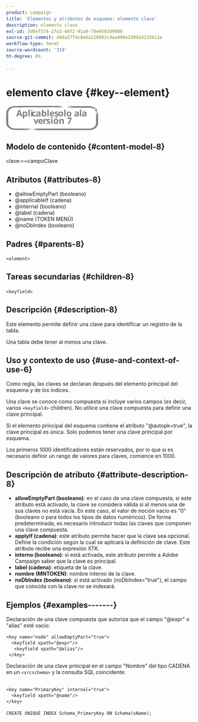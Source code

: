 ```yaml
---
product: campaign
title: 'Elementos y atributos de esquema: elemento clave'
description: elemento clave
exl-id: 3d0ef574-27a3-40f2-91a0-70e9583d9980
source-git-commit: 40da5774c8a6a228992c4aa400e2d9924215611e
workflow-type: tm+mt
source-wordcount: '319'
ht-degree: 8%

---
```


# elemento clave {#key--element}

![](../../../assets/v7-only.svg)

## Modelo de contenido {#content-model-8}

clave:==campoClave

## Atributos {#attributes-8}

* @allowEmptyPart (booleano)
* @applicableIf (cadena)
* @internal (booleano)
* @label (cadena)
* @name (TOKEN MENÚ)
* @noDbIndex (booleano)

## Padres {#parents-8}

`<element>`

## Tareas secundarias {#children-8}

`<keyfield>`

## Descripción {#description-8}

Este elemento permite definir una clave para identificar un registro de la tabla.

Una tabla debe tener al menos una clave.

## Uso y contexto de uso {#use-and-context-of-use-6}

Como regla, las claves se declaran después del elemento principal del esquema y de los índices.

Una clave se conoce como compuesta si incluye varios campos (es decir, varios `<keyfield>` children). No utilice una clave compuesta para definir una clave principal.

Si el elemento principal del esquema contiene el atributo &quot;@autopk=true&quot;, la clave principal es única. Solo podemos tener una clave principal por esquema.

Los primeros 1000 identificadores están reservados, por lo que si es necesario definir un rango de valores para claves, comience en 1000.

## Descripción de atributo {#attribute-description-8}

* **allowEmptyPart (booleano)**: en el caso de una clave compuesta, si este atributo está activado, la clave se considera válida si al menos una de sus claves no está vacía. En este caso, el valor de noción vacío es &quot;0&quot; (booleano o para todos los tipos de datos numéricos). De forma predeterminada, es necesario introducir todas las claves que componen una clave compuesta.
* **applyIf (cadena)**: este atributo permite hacer que la clave sea opcional. Define la condición según la cual se aplicará la definición de clave. Este atributo recibe una expresión XTK.
* **interno (booleano)**: si está activada, este atributo permite a Adobe Campaign saber que la clave es principal.
* **label (cadena)**: etiqueta de la clave.
* **nombre (MNTOKEN)**: nombre interno de la clave.
* **noDbIndex (booleano)**: si está activado (noDbIndex=&quot;true&quot;), el campo que coincida con la clave no se indexará.

## Ejemplos {#examples-------}

Declaración de una clave compuesta que autoriza que el campo &quot;@expr&quot; o &quot;alias&quot; esté vacío:

```
<key name="node" allowEmptyPart="true">
  <keyfield xpath="@expr"/>
   <keyfield xpath="@alias"/>
 </key>
```

Declaración de una clave principal en el campo &quot;Nombre&quot; del tipo CADENA en un `<srcschema>`  y la consulta SQL coincidente:

```
 
<key name="PrimaryKey" internal="true">  
  <keyfield xpath="@name"/>
</key>

CREATE UNIQUE INDEX Schema_PrimaryKey ON Schema(sName);
```
